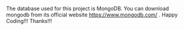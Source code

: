 The database used for this project is MongoDB. You can download mongodb from its official website https://www.mongodb.com/ . 
Happy Coding!!!
Thanks!!!
